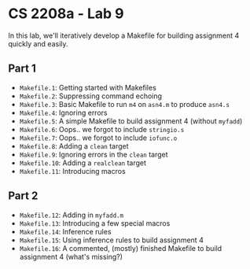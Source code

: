 CS 2208a - Lab 9
================

In this lab, we'll iteratively develop a Makefile for building assignment 4 quickly and easily.

Part 1
------

* `Makefile.1`: Getting started with Makefiles
* `Makefile.2`: Suppressing command echoing
* `Makefile.3`: Basic Makefile to run `m4` on `asn4.m` to produce `asn4.s`
* `Makefile.4`: Ignoring errors
* `Makefile.5`: A simple Makefile to build assignment 4 (without `myfadd`)
* `Makefile.6`: Oops.. we forgot to include `stringio.s`
* `Makefile.7`: Oops.. we forgot to include `iofunc.o`
* `Makefile.8`: Adding a `clean` target
* `Makefile.9`: Ignoring errors in the `clean` target
* `Makefile.10`: Adding a `realclean` target
* `Makefile.11`: Introducing macros
	
Part 2
------

* `Makefile.12`: Adding in `myfadd.m`
* `Makefile.13`: Introducing a few special macros
* `Makefile.14`: Inference rules
* `Makefile.15`: Using inference rules to build assignment 4
* `Makefile.16`: A commented, (mostly) finished Makefile to build assignment 4 (what's missing?)
